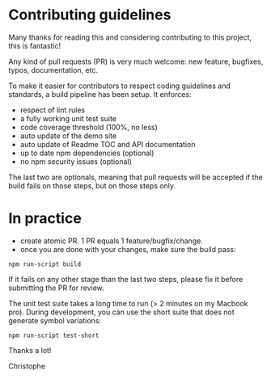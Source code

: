 # Contributing guidelines

Many thanks for reading this and considering contributing to this project, this is fantastic!

Any kind of pull requests (PR) is very much welcome: new feature, bugfixes, typos, documentation, etc.

To make it easier for contributors to respect coding guidelines and standards, a build pipeline has been 
setup. It enforces:
- respect of lint rules
- a fully working unit test suite
- code coverage threshold (100%, no less)
- auto update of the demo site
- auto update of Readme TOC and API documentation
- up to date npm dependencies (optional)
- no npm security issues (optional)

The last two are optionals, meaning that pull requests will be accepted if the build fails on those steps, 
but on those steps only.

# In practice

- create atomic PR. 1 PR equals 1 feature/bugfix/change.
- once you are done with your changes, make sure the build pass:
```
npm run-script build
```
If it fails on any other stage than the last two steps, please fix it before submitting the PR for review.

The unit test suite takes a long time to run (> 2 minutes on my Macbook pro). 
During development, you can use the short suite that does not generate symbol variations:
```
npm run-script test-short
```

Thanks a lot!

Christophe
